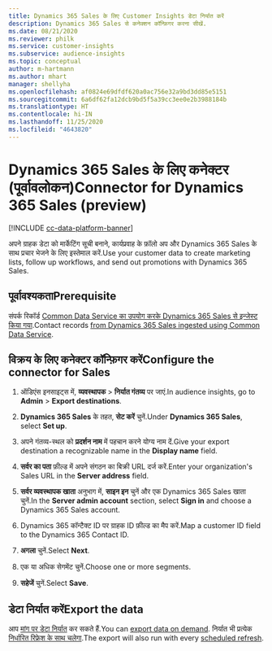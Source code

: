 ```yaml
---
title: Dynamics 365 Sales के लिए Customer Insights डेटा निर्यात करें
description: Dynamics 365 Sales से कनेक्शन कॉन्फ़िगर करना सीखें.
ms.date: 08/21/2020
ms.reviewer: philk
ms.service: customer-insights
ms.subservice: audience-insights
ms.topic: conceptual
author: m-hartmann
ms.author: mhart
manager: shellyha
ms.openlocfilehash: af0824e69dfdf620a0ac756e32a9bd3dd85e5151
ms.sourcegitcommit: 6a6df62fa12dcb9bd5f5a39cc3ee0e2b3988184b
ms.translationtype: HT
ms.contentlocale: hi-IN
ms.lasthandoff: 11/25/2020
ms.locfileid: "4643820"
---
```

# <a name="connector-for-dynamics-365-sales-preview"></a><span data-ttu-id="a13df-103">Dynamics 365 Sales के लिए कनेक्टर (पूर्वावलोकन)</span><span class="sxs-lookup"><span data-stu-id="a13df-103">Connector for Dynamics 365 Sales (preview)</span></span>

[!INCLUDE [cc-data-platform-banner](../includes/cc-data-platform-banner.md)]

<span data-ttu-id="a13df-104">अपने ग्राहक डेटा को मार्केटिंग सूची बनाने, कार्यप्रवाह के फ़ॉलो अप और Dynamics 365 Sales के साथ प्रचार भेजने के लिए इस्तेमाल करें.</span><span class="sxs-lookup"><span data-stu-id="a13df-104">Use your customer data to create marketing lists, follow up workflows, and send out promotions with Dynamics 365 Sales.</span></span>

## <a name="prerequisite"></a><span data-ttu-id="a13df-105">पूर्वावश्यकता</span><span class="sxs-lookup"><span data-stu-id="a13df-105">Prerequisite</span></span>

<span data-ttu-id="a13df-106">संपर्क रिकॉर्ड [Common Data Service का उपयोग करके Dynamics 365 Sales से इन्जेस्ट किया गया](connect-power-query.md).</span><span class="sxs-lookup"><span data-stu-id="a13df-106">Contact records [from Dynamics 365 Sales ingested using Common Data Service](connect-power-query.md).</span></span>

## <a name="configure-the-connector-for-sales"></a><span data-ttu-id="a13df-107">विक्रय के लिए कनेक्टर कॉन्फ़िगर करें</span><span class="sxs-lookup"><span data-stu-id="a13df-107">Configure the connector for Sales</span></span>

1. <span data-ttu-id="a13df-108">ऑडिएंस इनसाइट्स में, **व्यवस्थापक** > **निर्यात गंतव्य** पर जाएं.</span><span class="sxs-lookup"><span data-stu-id="a13df-108">In audience insights, go to **Admin** > **Export destinations**.</span></span>

1. <span data-ttu-id="a13df-109">**Dynamics 365 Sales** के तहत, **सेट करें** चुनें.</span><span class="sxs-lookup"><span data-stu-id="a13df-109">Under **Dynamics 365 Sales**, select **Set up**.</span></span>

1. <span data-ttu-id="a13df-110">अपने गंतव्य-स्थल को **प्रदर्शन नाम** में पहचान करने योग्य नाम दें.</span><span class="sxs-lookup"><span data-stu-id="a13df-110">Give your export destination a recognizable name in the **Display name** field.</span></span>

1. <span data-ttu-id="a13df-111">**सर्वर का पता** फ़ील्ड में अपने संगठन का बिक्री URL दर्ज करें.</span><span class="sxs-lookup"><span data-stu-id="a13df-111">Enter your organization's Sales URL in the **Server address** field.</span></span>

1. <span data-ttu-id="a13df-112">**सर्वर व्यवस्थापक खाता** अनुभाग में, **साइन इन** चुनें और एक Dynamics 365 Sales खाता चुनें.</span><span class="sxs-lookup"><span data-stu-id="a13df-112">In the **Server admin account** section, select **Sign in** and choose a Dynamics 365 Sales account.</span></span>

1. <span data-ttu-id="a13df-113">Dynamics 365 कॉन्टैक्ट ID पर ग्राहक ID फ़ील्ड का मैप करें.</span><span class="sxs-lookup"><span data-stu-id="a13df-113">Map a customer ID field to the Dynamics 365 Contact ID.</span></span>

1. <span data-ttu-id="a13df-114">**अगला** चुनें.</span><span class="sxs-lookup"><span data-stu-id="a13df-114">Select **Next**.</span></span>

1. <span data-ttu-id="a13df-115">एक या अधिक सेगमेंट चुनें.</span><span class="sxs-lookup"><span data-stu-id="a13df-115">Choose one or more segments.</span></span>

1. <span data-ttu-id="a13df-116">**सहेजें** चुनें.</span><span class="sxs-lookup"><span data-stu-id="a13df-116">Select **Save**.</span></span>

## <a name="export-the-data"></a><span data-ttu-id="a13df-117">डेटा निर्यात करें</span><span class="sxs-lookup"><span data-stu-id="a13df-117">Export the data</span></span>

<span data-ttu-id="a13df-118">आप [मांग पर डेटा निर्यात](export-destinations.md) कर सकते हैं.</span><span class="sxs-lookup"><span data-stu-id="a13df-118">You can [export data on demand](export-destinations.md).</span></span> <span data-ttu-id="a13df-119">निर्यात भी प्रत्येक [निर्धारित रिफ्रेश के साथ चलेगा](system.md#schedule-tab).</span><span class="sxs-lookup"><span data-stu-id="a13df-119">The export will also run with every [scheduled refresh](system.md#schedule-tab).</span></span>
